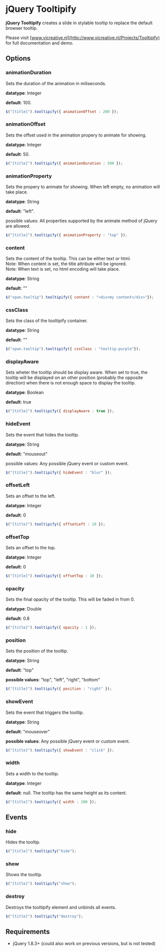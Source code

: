 # jQuery Tooltipify

**jQuery Tooltipify** creates a slide in stylable tooltip to replace the default browser tooltip.

Please visit [www.vicreative.nl](http://www.vicreative.nl/Projects/Tooltipify) for full documentation and demo.

## Options

### animationDuration 
Sets the duration of the animation in miliseconds.

**datatype**: Integer

**default**: 100.

```javascript
$("[title]").tooltipify({ animationOffset : 200 });
```


### animationOffset 
Sets the offset used in the animation propery to animate for showing.

**datatype**: Integer

**default**: 50.

```javascript
$("[title]").tooltipify({ animationDuration : 500 });
```


### animationProperty 
Sets the propery to animate for showing. When left empty, no animation will take place.

**datatype**: String

**default**: "left".

possible values: All properties supported by the animate method of jQuery are allowed.

```javascript
$("[title]").tooltipify({ animationProperty : "top" });
```


### content 
Sets the content of the tooltip. This can be either text or html.  
Note: When content is set, the title attribute will be ignored.  
Note: When text is set, no html encoding will take place.

**datatype**: String

**default**: ""

```javascript
$("span.tooltip").tooltipify({ content : "<div>my content</div>"});
```


### cssClass 
Sets the class of the tooltipify container.  

**datatype**: String

**default**: ""

```javascript
$("span.tooltip").tooltipify({ cssClass : "tooltip-purple"});
```


### displayAware 
Sets wheter the tooltip should be display aware. When set to true, the tooltip will be displayed on an other position (probably the opposite direction) when there is not enough space to display the tooltip.

**datatype**: Boolean

**default**: true

```javascript
$("[title]").tooltipify({ displayAware : true });
```


### hideEvent 
Sets the event that hides the tooltip.

**datatype**: String

**default**: "mouseout"

possible values: Any possible jQuery event or custom event.

```javascript
$("[title]").tooltipify({ hideEvent : "blur" });
```


### offsetLeft 
Sets an offset to the left.

**datatype**: Integer

**default**: 0

```javascript
$("[title]").tooltipify({ offsetLeft : 10 });
```


### offsetTop 
Sets an offset to the top.

**datatype**: Integer

**default**: 0

```javascript
$("[title]").tooltipify({ offsetTop : 10 });
```


### opacity 
Sets the final opacity of the tooltip. This will be faded in from 0.

**datatype**: Double

**default**: 0.8

```javascript
$("[title]").tooltipify({ opacity : 1 });
```


### position 
Sets the position of the tooltip.

**datatype**: String

**default**: "top"

**possible values**: "top", "left", "right", "bottom"

```javascript
$("[title]").tooltipify({ position : "right" });
```


### showEvent 
Sets the event that triggers the tooltip.

**datatype**: String

**default**: "mouseover"

**possible values**: Any possible jQuery event or custom event.

```javascript
$("[title]").tooltipify({ showEvent : "click" });
```


### width 
Sets a width to the tooltip.

**datatype**: Integer

**default**: null. The tooltip has the same height as its content.

```javascript
$("[title]").tooltipify({ width : 200 });
```


## Events

### hide

Hides the tooltip.

```javascript
$("[title]").tooltipify("hide");
```


### show

Shows the tooltip.

```javascript
$("[title]").tooltipify("show");
```


### destroy

Destroys the tooltipify element and unbinds all events.

```javascript
$("[title]").tooltipify("destroy");
```

## Requirements

*   jQuery 1.8.3+ (could also work on previous versions, but is not tested)